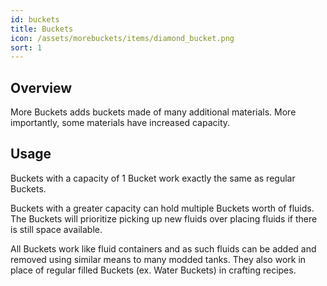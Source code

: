 ```yaml
---
id: buckets
title: Buckets
icon: /assets/morebuckets/items/diamond_bucket.png
sort: 1
---
```


## Overview

More Buckets adds buckets made of many additional materials. More importantly, some materials have increased capacity.

## Usage

Buckets with a capacity of 1 Bucket work exactly the same as regular Buckets.

Buckets with a greater capacity can hold multiple Buckets worth of fluids. The Buckets will prioritize picking up new fluids over placing fluids if there is still space available.

All Buckets work like fluid containers and as such fluids can be added and removed using similar means to many modded tanks. They also work in place of regular filled Buckets (ex. Water Buckets) in crafting recipes.
